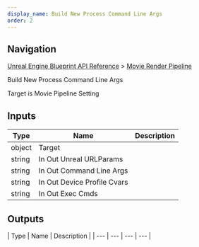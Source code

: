 ```yaml
---
display_name: Build New Process Command Line Args
order: 2
---
```

## Navigation

[Unreal Engine Blueprint API Reference](https://dev.epicgames.com/documentation/en-us/unreal-engine/BlueprintAPI) > [Movie Render Pipeline](https://dev.epicgames.com/documentation/en-us/unreal-engine/BlueprintAPI/MovieRenderPipeline)

Build New Process Command Line Args

Target is Movie Pipeline Setting

## Inputs

| Type | Name | Description |
| --- | --- | --- |
| object | Target |  |
| string | In Out Unreal URLParams |  |
| string | In Out Command Line Args |  |
| string | In Out Device Profile Cvars |  |
| string | In Out Exec Cmds |  |

## Outputs

| Type | Name | Description |
| --- | --- | --- | --- |
